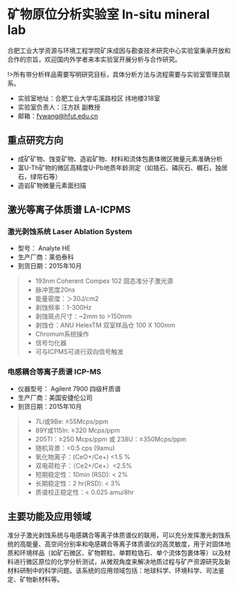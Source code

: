 # 矿物原位分析实验室 In-situ mineral lab

合肥工业大学资源与环境工程学院矿床成因与勘查技术研究中心实验室秉承开放和合作的宗旨，欢迎国内外学者来本实验室开展分析与合作研究。

!>所有带分析样品需要写明研究目标，具体分析方法与流程需要与实验室管理员联系。

- 实验室地址：合肥工业大学屯溪路校区 纬地楼318室
- 实验室负责人：汪方跃 副教授
- 邮箱：fywang@hfut.edu.cn

## 重点研究方向
- 成矿矿物、蚀变矿物、造岩矿物、材料和流体包裹体微区微量元素准确分析
- 富U-Th矿物的微区高精度U-Pb地质年龄测定（如锆石、磷灰石、榍石，独居石，绿帘石等）
- 造岩矿物微量元素面扫描

## 激光等离子体质谱 LA-ICPMS

### 激光剥蚀系统 Laser Ablation System

- 型号： Analyte HE
- 生产厂商：莱伯泰科
- 到货日期：2015年10月

> - 193nm Coherent Compex 102 固态准分子激光源
> - 脉冲宽度20ns
> - 能量密度：＞30J/cm2
> - 剥蚀频率：1-300Hz
> - 剥蚀斑点尺寸：~2mm to >150mm
> - 剥蚀仓：ANU HelexTM 双室样品仓 100 X 100mm
> - Chromum系统操作
> - 信号匀化器
> - 可与ICPMS可进行双向信号触发

### 电感耦合等离子质谱 ICP-MS

- 仪器型号： Agilent 7900 四级杆质谱
- 生产厂商：美国安捷伦公司
- 到货日期：2015年10月


> - 7Li或9Be: ≥55Mcps/ppm
> - 89Y或115In: ≥320 Mcps/ppm
> - 205Tl：≥250 Mcps/ppm 或 238U：≥350Mcps/ppm
> - 随机背景：<0.5 cps (9amu)
> - 氧化物离子：(CeO+/Ce+) <1.5 %
> - 双电荷粒子：（Ce2+/Ce+）<2.5%
> - 短期稳定性：10min (RSD): < 2%
> - 长期稳定性：2 hr(RSD): < 3%
> - 质谱校正稳定性：< 0.025 amu/8hr

## 主要功能及应用领域

准分子激光剥蚀系统与电感耦合等离子体质谱仪的联用，可以充分发挥激光剥蚀系统的高能量、高空间分别率和电感耦合等离子体质谱仪的高灵敏度，用于对固体地质和环境样品（如矿石微区、矿物颗粒、单颗粒锆石、单个流体包裹体等）以及材料进行微区原位的化学分析测试，从微观角度来解决地质过程与矿产资源研究及新材料研制中的科学问题。该系统的应用领域包括：地球科学、环境科学、司法鉴定、矿物新材料等。

